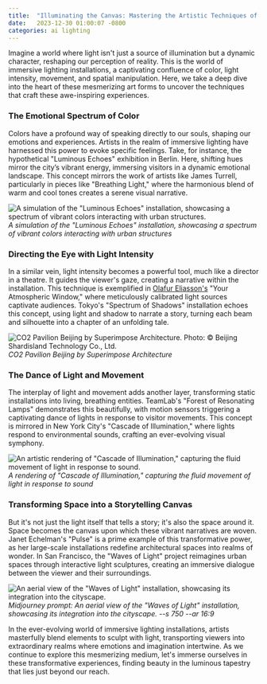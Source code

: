 ```yaml
---
title:  "Illuminating the Canvas: Mastering the Artistic Techniques of Immersive Lighting Installations"
date:   2023-12-30 01:00:07 -0800
categories: ai lighting
---
```


Imagine a world where light isn't just a source of illumination but a dynamic character, reshaping our perception of reality. This is the world of immersive lighting installations, a captivating confluence of color, light intensity, movement, and spatial manipulation. Here, we take a deep dive into the heart of these mesmerizing art forms to uncover the techniques that craft these awe-inspiring experiences.

### The Emotional Spectrum of Color

Colors have a profound way of speaking directly to our souls, shaping our emotions and experiences. Artists in the realm of immersive lighting have harnessed this power to evoke specific feelings. Take, for instance, the hypothetical "Luminous Echoes" exhibition in Berlin. Here, shifting hues mirror the city’s vibrant energy, immersing visitors in a dynamic emotional landscape. This concept mirrors the work of artists like James Turrell, particularly in pieces like "Breathing Light," where the harmonious blend of warm and cool tones creates a serene visual narrative.

![A simulation of the "Luminous Echoes" installation, showcasing a spectrum of vibrant colors interacting with urban structures.](https://media.discordapp.net/attachments/1187256664802459757/1190597838875414548/onewth_86230_A_simulation_of_the_Luminous_Echoes_installation_s_76937d69-c76d-4e53-bc3c-f045d7898068.png?ex=65a261a5&is=658feca5&hm=f2d177e64a8debb8784518b34184300be4fe5bf37042b72911d4e177e60abd2a&=&format=webp&quality=lossless&width=2237&height=1405)
*A simulation of the "Luminous Echoes" installation, showcasing a spectrum of vibrant colors interacting with urban structures*

### Directing the Eye with Light Intensity
In a similar vein, light intensity becomes a powerful tool, much like a director in a theatre. It guides the viewer's gaze, creating a narrative within the installation. This technique is exemplified in [Olafur Eliasson's](https://olafureliasson.net/) "Your Atmospheric Window," where meticulously calibrated light sources captivate audiences. Tokyo's "Spectrum of Shadows" installation echoes this concept, using light and shadow to narrate a story, turning each beam and silhouette into a chapter of an unfolding tale.

![CO2 Pavilion Beijing by Superimpose Architecture. Photo: © Beijing Shardisland Technology Co., Ltd.](https://media.discordapp.net/attachments/1187256664802459757/1190606572011917382/onewth_86230_CO2_Pavilion_Beijing_by_Superimpose_Architecture_6a568966-38e8-4bdc-9965-06d83f8a8720.png?ex=65a269c7&is=658ff4c7&hm=d8519919198393362609851a924707d04cb4e2c6ea8e11f80b012d907509200e&=&format=webp&quality=lossless&width=2237&height=1405)
*CO2 Pavilion Beijing by Superimpose Architecture*

### The Dance of Light and Movement
The interplay of light and movement adds another layer, transforming static installations into living, breathing entities. TeamLab's "Forest of Resonating Lamps" demonstrates this beautifully, with motion sensors triggering a captivating dance of lights in response to visitor movements. This concept is mirrored in New York City's "Cascade of Illumination," where lights respond to environmental sounds, crafting an ever-evolving visual symphony.

![An artistic rendering of "Cascade of Illumination," capturing the fluid movement of light in response to sound.](https://media.discordapp.net/attachments/1187256664802459757/1190616816918216735/onewth_86230_An_aerial_view_of_the_Waves_of_Light_installation__1744c644-235a-41b6-a55b-30417df32ae6.png?ex=65a27351&is=658ffe51&hm=8d10448f6f5e0bd06e23f27c45590030046851b6e11159ac0b54b15f64acac58&=&format=webp&quality=lossless&width=2237&height=1405)
*A rendering of "Cascade of Illumination," capturing the fluid movement of light in response to sound*

### Transforming Space into a Storytelling Canvas
But it's not just the light itself that tells a story; it's also the space around it. Space becomes the canvas upon which these vibrant narratives are woven. Janet Echelman's "Pulse" is a prime example of this transformative power, as her large-scale installations redefine architectural spaces into realms of wonder. In San Francisco, the "Waves of Light" project reimagines urban spaces through interactive light sculptures, creating an immersive dialogue between the viewer and their surroundings.

![An aerial view of the "Waves of Light" installation, showcasing its integration into the cityscape.](https://cdn.discordapp.com/attachments/1187256664802459757/1190599373181173820/onewth_86230_An_aerial_view_of_the_Waves_of_Light_installation__0808f1e1-1eab-4d5b-984a-953ebb4a1ba3.png?ex=65a26312&is=658fee12&hm=2e471a1ac18c4526f22e6838ec0525da479d4e9de7f1e0bd378f7dadaaa04894&)
*Midjourney prompt: An aerial view of the "Waves of Light" installation, showcasing its integration into the cityscape. --s 750 --ar 16:9*

In the ever-evolving world of immersive lighting installations, artists masterfully blend elements to sculpt with light, transporting viewers into extraordinary realms where emotions and imagination intertwine. As we continue to explore this mesmerizing medium, let's immerse ourselves in these transformative experiences, finding beauty in the luminous tapestry that lies just beyond our reach.


